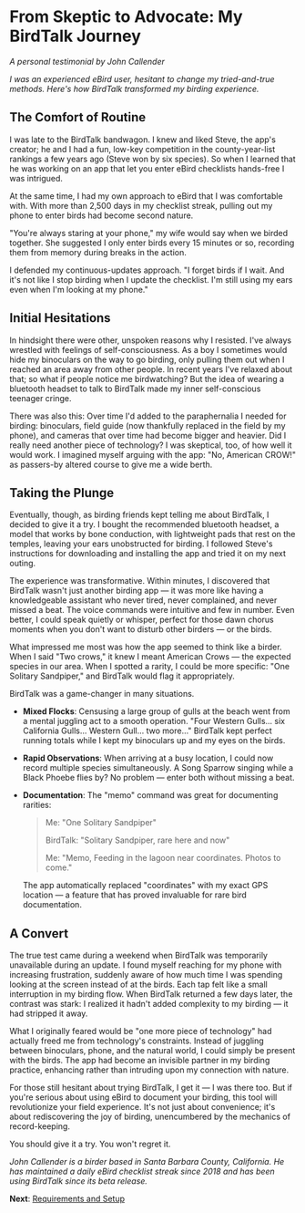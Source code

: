 # From Skeptic to Advocate: My BirdTalk Journey
*A personal testimonial by John Callender*

*I was an experienced eBird user, hesitant to change my tried-and-true methods. Here's how BirdTalk transformed my birding experience.*

## The Comfort of Routine

I was late to the BirdTalk bandwagon. I knew and liked Steve, the app's creator; he and I had a fun, low-key competition in the county-year-list rankings a few years ago (Steve won by six species). So when I learned that he was working on an app that let you enter eBird checklists hands-free I was intrigued.

At the same time, I had my own approach to eBird that I was comfortable with. With more than 2,500 days in my checklist streak, pulling out my phone to enter birds had become second nature.

"You're always staring at your phone," my wife would say when we birded together. She suggested I only enter birds every 15 minutes or so, recording them from memory during breaks in the action.

I defended my continuous-updates approach. "I forget birds if I wait. And it's not like I stop birding when I update the checklist. I'm still using my ears even when I'm looking at my phone."

## Initial Hesitations

In hindsight there were other, unspoken reasons why I resisted. I've always wrestled with feelings of self-consciousness. As a boy I sometimes would hide my binoculars on the way to go birding, only pulling them out when I reached an area away from other people. In recent years I've relaxed about that; so what if people notice me birdwatching? But the idea of wearing a bluetooth headset to talk to BirdTalk made my inner self-conscious teenager cringe.

There was also this: Over time I'd added to the paraphernalia I needed for birding: binoculars, field guide (now thankfully replaced in the field by my phone), and cameras that over time had become bigger and heavier. Did I really need another piece of technology? I was skeptical, too, of how well it would work. I imagined myself arguing with the app: "No, American CROW!" as passers-by altered course to give me a wide berth.

## Taking the Plunge

Eventually, though, as birding friends kept telling me about BirdTalk, I decided to give it a try. I bought the recommended bluetooth headset, a model that works by bone conduction, with lightweight pads that rest on the temples, leaving your ears unobstructed for birding. I followed Steve's instructions for downloading and installing the app and tried it on my next outing.

The experience was transformative. Within minutes, I discovered that BirdTalk wasn't just another birding app — it was more like having a knowledgeable assistant who never tired, never complained, and never missed a beat. The voice commands were intuitive and few in number. Even better, I could speak quietly or whisper, perfect for those dawn chorus moments when you don't want to disturb other birders — or the birds.

What impressed me most was how the app seemed to think like a birder. When I said "Two crows," it knew I meant American Crows — the expected species in our area. When I spotted a rarity, I could be more specific: "One Solitary Sandpiper," and BirdTalk would flag it appropriately.

BirdTalk was a game-changer in many situations.

- **Mixed Flocks**: Censusing a large group of gulls at the beach went from a mental juggling act to a smooth operation. "Four Western Gulls... six California Gulls... Western Gull... two more..." BirdTalk kept perfect running totals while I kept my binoculars up and my eyes on the birds.

- **Rapid Observations**: When arriving at a busy location, I could now record multiple species simultaneously. A Song Sparrow singing while a Black Phoebe flies by? No problem — enter both without missing a beat.

- **Documentation**: The "memo" command was great for documenting rarities:

    > Me: "One Solitary Sandpiper"
    >
    > BirdTalk: "Solitary Sandpiper, rare here and now"
    >
    > Me: "Memo, Feeding in the lagoon near coordinates. Photos to come."

    The app automatically replaced "coordinates" with my exact GPS location — a feature that has proved invaluable for rare bird documentation.

## A Convert

The true test came during a weekend when BirdTalk was temporarily unavailable during an update. I found myself reaching for my phone with increasing frustration, suddenly aware of how much time I was spending looking at the screen instead of at the birds. Each tap felt like a small interruption in my birding flow. When BirdTalk returned a few days later, the contrast was stark: I realized it hadn't added complexity to my birding — it had stripped it away.

What I originally feared would be "one more piece of technology" had actually freed me from technology's constraints. Instead of juggling between binoculars, phone, and the natural world, I could simply be present with the birds. The app had become an invisible partner in my birding practice, enhancing rather than intruding upon my connection with nature.

For those still hesitant about trying BirdTalk, I get it — I was there too. But if you're serious about using eBird to document your birding, this tool will revolutionize your field experience. It's not just about convenience; it's about rediscovering the joy of birding, unencumbered by the mechanics of record-keeping.

You should give it a try. You won't regret it.

*John Callender is a birder based in Santa Barbara County, California. He has maintained a daily eBird checklist streak since 2018 and has been using BirdTalk since its beta release.*

**Next**: [Requirements and Setup](installation/requirements-and-setup.md)

